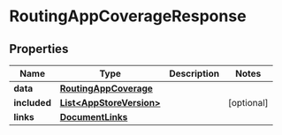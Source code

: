 

# RoutingAppCoverageResponse


## Properties

| Name | Type | Description | Notes |
|------------ | ------------- | ------------- | -------------|
|**data** | [**RoutingAppCoverage**](RoutingAppCoverage.md) |  |  |
|**included** | [**List&lt;AppStoreVersion&gt;**](AppStoreVersion.md) |  |  [optional] |
|**links** | [**DocumentLinks**](DocumentLinks.md) |  |  |



